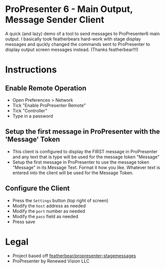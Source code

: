 # ProPresenter 6 - Main Output, Message Sender Client
A quick (and lazy) demo of a tool to send messages to ProPresenter6 main output.  I basically took featherbears hard-work with stage display messages and quckly changed the commands sent to ProPresenter to display output screen messages instead.  (Thanks featherbear!!!)

# Instructions
## Enable Remote Operation
* Open Preferences > Network
* Tick "Enable ProPresenter Remote"
* Tick "Controller"
* Type in a password

## Setup the first message in ProPresenter with the 'Message' Token
* This client is configured to display the FIRST message in ProPresenter and any text that is type will be used for the message token "Message"
* Setup the first message in ProPresenter to use the message token "Message" in its Message Text.  Format it how you like. Whatever text is entered into the client will be used for the Message Token.

## Configure the Client
* Press the `Settings` button (top right of screen)
* Modify the `host` address as needed
* Modify the `port` number as needed
* Modify the `pass` field as needed
* Press save

# Legal
* Project based off [featherbear/propresenter-stagemessages](https://github.com/featherbear/propresenter-stagemessages)
* ProPresenter by Renewed Vision LLC

